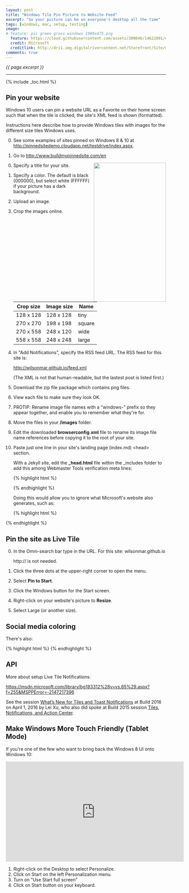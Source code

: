 ```yaml
---
layout: post
title: "Windows Tile Pin Picture to Website Feed"
excerpt: "So your picture can be on everyone's desktop all the time"
tags: [windows, mac, setup, testing]
image:
# feature: pic green grass windows 1900x475.png
  feature: https://cloud.githubusercontent.com/assets/300046/14622091/e1d86618-0584-11e6-8d00-2af2c1950275.png
  credit: Microsoft
  creditlink: http://dri1.img.digitalrivercontent.net/Storefront/Site/msusa/images/promo/Windows/en-US-Windows-Mod-A-Familiar-Better-desktop.jpg
comments: true
---
```

<i>{{ page.excerpt }}</i>
<hr />

{% include _toc.html %}


## Pin your website

Windows 10 users can pin a website URL as a Favorite on their home screen
such that when the tile is clicked, the site's XML feed is shown (formatted).

Instructions here describe how to provide Windows tiles with images for the different size tiles Windows uses.

0. See some examples of sites pinned on Windows 8 & 10 at
<a target="_blank" href="http://pinnedsitedemo.cloudapp.net/testdrive/index.aspx">http://pinnedsitedemo.cloudapp.net/testdrive/index.aspx</a>.

0. Go to <a target="_blank" href="http://www.buildmypinnedsite.com/en">http://www.buildmypinnedsite.com/en</a>

<img align="right" width="227" height="437" src="/images/scr windows tile pin 454x874.jpg">

0. Specify a title for your site.

0. Specify a color. The default is black (000000), but select white (FFFFFF) if your picture has a dark background.

0. Upload an image.

0. Crop the images online.

   | Crop size | Image size | Name   |
   | --------- | ---------- | ------ |
   | 128 x 128 | 128 x 128  | tiny   |
   | 270 x 270 | 198 x 198  | square |
   | 270 x 558 | 248 x 120  | wide   |
   | 558 x 558 | 248 x 248  | large  |

0. In "Add Notifications", specify the RSS feed URL. The RSS feed for this site is:

   <a target="_blank" href="http://wilsonmar.github.io/feed.xml">
   http://wilsonmar.github.io/feed.xml</a>

   (The XML is not that human-readable, but the lastest post is listed first.)

0. Download the zip file package which contains png files.

0. View each file to make sure they look OK.

0. PROTIP: Rename image file names with a "windows-" prefix so they appear together,
and enable you to remember what they're for.

0. Move the files in your <strong>/images</strong> folder.

0. Edit the downloaded <strong>browserconfig.xml</strong> file to rename its image file name references
before copying it to the root of your site.

0. Paste just one line in your site's landing page (index.md) &LT;head&GT; section.

   With a Jekyll site, edit the <strong>_head.html</strong> file within the _includes folder
   to add this among Webmaster Tools verification meta lines:

   {% highlight html %}
   <!-- For Microsoft Windows 8 & 10 pinned site with  browserconfig.xml and 4 windows-tile- png files -->
   <meta name="application-name" content="Wilson Mar"/>
   {% endhighlight %}

   Doing this would allow you to ignore what Microsoft's website also generates, such as:

   {% highlight html %}
<meta name="application-name" content="Wilson Mar"/>
<meta name="msapplication-TileColor" content="#000000"/>
<meta name="msapplication-square70x70logo" content="/images/windows-tile-tiny.png"/>
<meta name="msapplication-square150x150logo" content="/images/windows-tile-square.png"/>
<meta name="msapplication-wide310x150logo" content="/images/windows-tile-wide.png"/>
<meta name="msapplication-square310x310logo" content="/images/windows-tile-large.png"/>
<meta name="msapplication-notification" content="frequency=30;polling-uri=http://notifications.buildmypinnedsite.com/?feed=http://wilsonmar.github.io/feed.xml&amp;id=1;polling-uri2=http://notifications.buildmypinnedsite.com/?feed=http://wilsonmar.github.io/feed.xml&amp;id=2;polling-uri3=http://notifications.buildmypinnedsite.com/?feed=http://wilsonmar.github.io/feed.xml&amp;id=3;polling-uri4=http://notifications.buildmypinnedsite.com/?feed=http://wilsonmar.github.io/feed.xml&amp;id=4;polling-uri5=http://notifications.buildmypinnedsite.com/?feed=http://wilsonmar.github.io/feed.xml&amp;id=5; cycle=1"/>
   {% endhighlight %}

## Pin the site as Live Tile

0. In the Omni-search bar type in the URL. For this site: wilsonmar.github.io

   http:// is not needed.

0. Click the three dots at the upper-right corner to open the menu.

0. Select <strong>Pin to Start</strong>.

0. Click the Windows button for the Start screen.

0. Right-click on your website's picture to <strong>Resize</strong>.

0. Select Large (or another size).


## Social media coloring

There's also:

{% highlight html %}
<meta name="msapplication-TileColor" content="#000000"/>
{% endhighlight %}

   ## API

More about setup Live Tile Notifications:

https://msdn.microsoft.com/library/bg183312%28v=vs.85%29.aspx?f=255&MSPPError=-2147217396

See the session <a target="_blank" href="https://channel9.msdn.com/Events/Build/2016/B803">
What’s New for Tiles and Toast Notifications</a>
at Build 2016 on April 1, 2016 by Lei Xu, who also did
spoke at Build 2015 session
<a target="_blank" href="https://channel9.msdn.com/Events/Build/2015/2-762">
Tiles, Notifications, and Action Center</a>.

## Make Windows More Touch Friendly (Tablet Mode)
If you're one of the few who want to bring back the Windows 8 UI onto Windows 10:

<iframe width="560" height="315" src="https://www.youtube.com/embed/oEkIbUWzkLU" frameborder="0" allowfullscreen></iframe>

1. Right-click on the Desktop to select Personalize.
0. Click on Start on the left Personalization menu.
0. Turn on "Use Start full screen"
0. Click on Start button on your keyboard.
